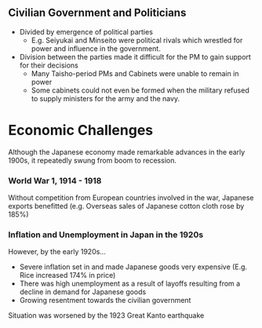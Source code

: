 ## Civilian Government and Politicians


- Divided by emergence of political parties
    - E.g. Seiyukai and Minseito were political rivals which wrestled for power and influence in the government.
- Division between the parties made it difficult for the PM to gain support for their decisions
    - Many Taisho-period PMs and Cabinets were unable to remain in power
    - Some cabinets could not even be formed when the military refused to supply ministers for the army and the navy.

# Economic Challenges

Although the Japanese economy made remarkable advances in the early 1900s, it repeatedly swung from boom to recession.

### World War 1, 1914 - 1918


Without competition from European countries involved in the war, Japanese exports benefitted (e.g. Overseas sales of Japanese cotton cloth rose by 185%)

### Inflation and Unemployment in Japan in the 1920s


However, by the early 1920s…

- Severe inflation set in and made Japanese goods very expensive (E.g. Rice increased 174% in price)
- There was high unemployment as a result of layoffs resulting from a decline in demand for Japanese goods
- Growing resentment towards the civilian government

Situation was worsened by the 1923 Great Kanto earthquake

